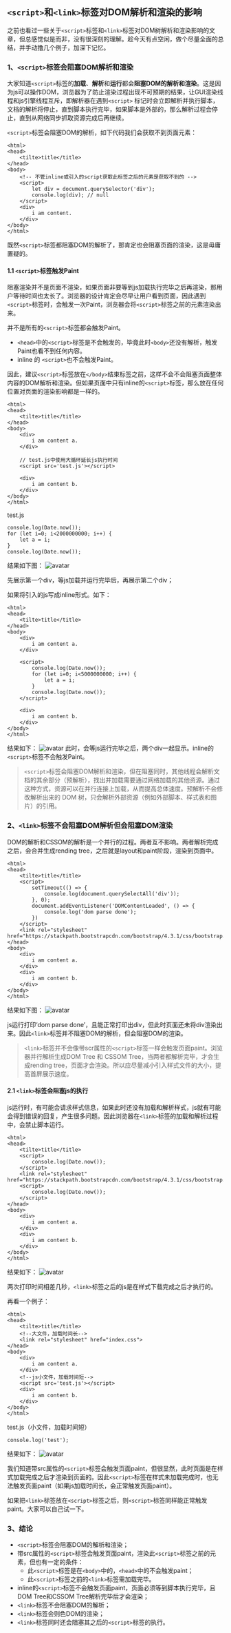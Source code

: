 ## `<script>`和`<link>`标签对DOM解析和渲染的影响
之前也看过一些关于`<script>`标签和`<link>`标签对DOM树解析和渲染影响的文章，但总感觉似是而非，没有很深刻的理解。趁今天有点空闲，做个尽量全面的总结，并手动撸几个例子，加深下记忆。

### 1、`<script>`标签会阻塞DOM解析和渲染

大家知道`<script>`标签的**加载**、**解析**和**运行**都会**阻塞DOM的解析和渲染**。这是因为js可以操作DOM，浏览器为了防止渲染过程出现不可预期的结果，让GUI渲染线程和js引擎线程互斥，即解析器在遇到`<script>` 标记时会立即解析并执行脚本，文档的解析将停止，直到脚本执行完毕，如果脚本是外部的，那么解析过程会停止，直到从网络同步抓取资源完成后再继续。

`<script>`标签会阻塞DOM的解析，如下代码我们会获取不到页面元素：

```
<html>
<head>
    <tilte>title</title>
</head>
<body>
    <!-- 不管inline或引入的script获取此标签之后的元素是获取不到的 -->
    <script>
        let div = document.querySelector('div');
        console.log(div); // null
    </script>
    <div>
        i am content.
    </div>
</body>
</html>
```

既然`<script>`标签都阻塞DOM的解析了，那肯定也会阻塞页面的渲染，这是毋庸置疑的。

#### 1.1 `<script>`标签触发Paint
阻塞渲染并不是页面不渲染，如果页面非要等到js加载执行完毕之后再渲染，那用户等待时间也太长了。浏览器的设计肯定会尽早让用户看到页面，因此遇到`<script>`标签时，会触发一次Paint，浏览器会将`<script>`标签之前的元素渲染出来。

并不是所有的`<script>`标签都会触发Paint。
- `<head>`中的`<script>`标签是不会触发的，毕竟此时`<body>`还没有解析，触发Paint也看不到任何内容。
- inline 的 `<script>`也不会触发Paint。

因此，建议`<script>`标签放在`</body>`结束标签之前，这样不会不会阻塞页面整体内容的DOM解析和渲染。但如果页面中只有inline的`<script>`标签，那么放在任何位置对页面的渲染影响都是一样的。

```
<html>
<head>
    <tilte>title</title>
</head>
<body>
    <div>
        i am content a.
    </div>
    
    // test.js中使用大循环延长js执行时间
    <script src='test.js'></script>
    
    <div>
        i am content b.
    </div>
</body>
</html>
```
test.js
```
console.log(Date.now());
for (let i=0; i<2000000000; i++) {
    let a = i;
}
console.log(Date.now());
```
结果如下图：
![avatar](./imgs/a.gif)

先展示第一个div，等js加载并运行完毕后，再展示第二个div；

如果将引入的js写成inline形式。如下：
```
<html>
<head>
    <tilte>title</title>
</head>
<body>
    <div>
        i am content a.
    </div>
    
    <script>
        console.log(Date.now());
        for (let i=0; i<5000000000; i++) {
            let a = i;
        }
        console.log(Date.now());
    </script>
    
    <div>
        i am content b.
    </div>
</body>
</html>
```
结果如下：
![avatar](./imgs/b.gif)
此时，会等js运行完毕之后，两个div一起显示。inline的`<script>`标签不会触发Paint。

> `<script>`标签会阻塞DOM解析和渲染，但在阻塞同时，其他线程会解析文档的其余部分（预解析），找出并加载需要通过网络加载的其他资源。通过这种方式，资源可以在并行连接上加载，从而提高总体速度。预解析不会修改解析出来的 DOM 树，只会解析外部资源（例如外部脚本、样式表和图片）的引用。


### 2、`<link>`标签不会阻塞DOM解析但会阻塞DOM渲染
DOM的解析和CSSOM的解析是一个并行的过程。两者互不影响。两者解析完成之后，会合并生成rending tree，之后就是layout和paint阶段，渲染到页面中。

```
<html>
<head>
    <tilte>title</title>
    <script>
        setTimeout(() => {
            console.log(document.querySelectAll('div'));
        }, 0);
        document.addEventListener('DOMContentLoaded', () => {
            console.log('dom parse done');
        })
    </script>
    <link rel="stylesheet" href="https://stackpath.bootstrapcdn.com/bootstrap/4.3.1/css/bootstrap.css">
</head>
<body>
    <div>
        i am content a.
    </div>
    <div>
        i am content b.
    </div>
</body>
</html>
```
结果如下图：
![avatar](./imgs/c.gif)

js运行打印‘dom parse done’，且能正常打印出div，但此时页面还未将div渲染出来。因此`<link>`标签并不阻塞DOM的解析，但会阻塞DOM的渲染。

> `<link>`标签并不会像带scr属性的`<script>`标签一样会触发页面paint。浏览器并行解析生成DOM Tree 和 CSSOM Tree，当两者都解析完毕，才会生成rending tree，页面才会渲染。所以应尽量减小引入样式文件的大小，提高首屏展示速度。

#### 2.1 `<link>`标签会阻塞js的执行

js运行时，有可能会请求样式信息，如果此时还没有加载和解析样式，js就有可能会得到错误的回复，产生很多问题。因此浏览器在`<link>`标签的加载和解析过程中，会禁止脚本运行。
```
<html>
<head>
    <tilte>title</title>
    <script>
        console.log(Date.now());
    </script>
    <link rel="stylesheet" href="https://stackpath.bootstrapcdn.com/bootstrap/4.3.1/css/bootstrap.css">
    <script>
        console.log(Date.now());
    </script>
</head>
<body>
    <div>
        i am content a.
    </div>
    <div>
        i am content b.
    </div>
</body>
</html>
```
结果如下：
![avatar](./imgs/d.gif)

两次打印时间相差几秒，`<link>`标签之后的js是在样式下载完成之后才执行的。

再看一个例子：
```
<html>
<head>
    <tilte>title</title>
    <!--大文件，加载时间长-->
    <link rel="stylesheet" href="index.css">
</head>
<body>
    <div>
        i am content a.
    </div>
    <!--js小文件，加载时间短-->
    <script src='test.js'></script>
    <div>
        i am content b.
    </div>
</body>
</html>
```
test.js（小文件，加载时间短）
```
console.log('test');
```
结果如下：
![avatar](./imgs/e.gif)

我们知道带src属性的`<script>`标签会触发页面paint，但很显然，此时页面是在样式加载完成之后才渲染到页面的。因此`<script>`标签在样式未加载完成时，也无法触发页面paint（如果js加载时间长，会正常触发页面paint）。

如果把`<link>`标签放在`<script>`标签之后，则`<script>`标签同样能正常触发paint。大家可以自己试一下。

### 3、结论
- `<script>`标签会阻塞DOM的解析和渲染；
- 带src属性的`<script>`标签会触发页面paint，渲染此`<script>`标签之前的元素，但也有一定的条件：
    - 此`<script>`标签是在`<body>`中的，`<head>`中的不会触发paint；
    - 此`<script>`标签之前的`<link>`标签需加载完毕。
- inline的`<script>`标签不会触发页面paint，页面必须等到脚本执行完毕，且DOM Tree和CSSOM Tree解析完毕后才会渲染；
- `<link>`标签不会阻塞DOM的解析；
- `<link>`标签会则色DOM的渲染；
- `<link>`标签同时还会阻塞其之后的`<script>`标签的执行。